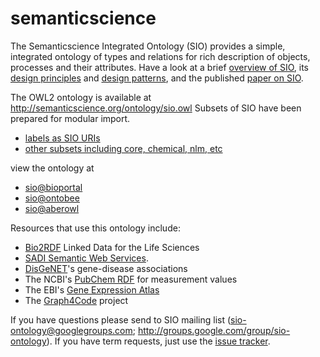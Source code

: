 # semanticscience
The Semanticscience Integrated Ontology (SIO) provides a simple, integrated ontology of types and relations for rich description of objects, processes and their attributes. Have a look at a brief [overview of SIO](https://github.com/micheldumontier/semanticscience/wiki/SIO-Overview), its [design principles](https://github.com/micheldumontier/semanticscience/wiki/Ontology-Design-Principles) and [design patterns](https://github.com/micheldumontier/semanticscience/wiki/Design-Patterns), and the published [paper on SIO](http://www.jbiomedsem.com/content/5/1/14).  

The OWL2 ontology is available at http://semanticscience.org/ontology/sio.owl 
Subsets of SIO have been prepared for modular import. 
* [labels as SIO URIs](https://github.com/micheldumontier/semanticscience/tree/master/ontology/sio/release/sio-subset-labels.owl)
* [other subsets including core, chemical, nlm, etc](https://github.com/micheldumontier/semanticscience/tree/master/ontology/sio/release/)

view the ontology at 
* [sio@bioportal](http://bioportal.bioontology.org/ontologies/SIO)
* [sio@ontobee](https://ontobee.org/ontology/SIO) 
* [sio@aberowl](http://aber-owl.net/ontology/SIO)

Resources that use this ontology include:
* [Bio2RDF](http://bio2rdf.org/) Linked Data for the Life Sciences 
* [SADI Semantic Web Services](http://sadiframework.org). 
* [DisGeNET](http://rdf.imim.es/DisGeNET.html)'s gene-disease associations 
* The NCBI's [PubChem RDF](http://pubchem.ncbi.nlm.nih.gov/rdf/) for measurement values 
* The EBI's [Gene Expression Atlas](http://www.ebi.ac.uk/rdf/documentation/atlas) 
* The [Graph4Code](https://wala.github.io/graph4code/) project

If you have questions please send to SIO mailing list (sio-ontology@googlegroups.com; http://groups.google.com/group/sio-ontology). If you have term requests, just use the [issue tracker](https://github.com/micheldumontier/semanticscience/issues).
